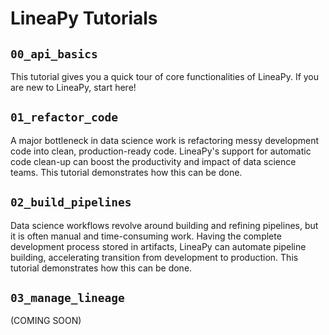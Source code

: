 # LineaPy Tutorials

## `00_api_basics`

This tutorial gives you a quick tour of core functionalities of LineaPy. If you are new to LineaPy, start here!

## `01_refactor_code`

A major bottleneck in data science work is refactoring messy development code into clean, production-ready code. LineaPy's support for automatic code clean-up can boost the productivity and impact of data science teams. This tutorial demonstrates how this can be done.

## `02_build_pipelines`

Data science workflows revolve around building and refining pipelines, but it is often manual and time-consuming work. Having the complete development process stored in artifacts, LineaPy can automate pipeline building, accelerating transition from development to production. This tutorial demonstrates how this can be done.

## `03_manage_lineage`

(COMING SOON)
